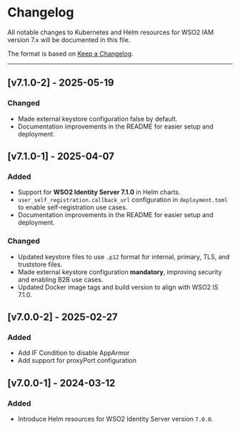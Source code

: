 # Changelog

All notable changes to Kubernetes and Helm resources for WSO2 IAM version 7.x will be documented in this file.

The format is based on [Keep a Changelog](https://keepachangelog.com/en/1.0.0/).

---

## [v7.1.0-2] - 2025-05-19

### Changed

- Made external keystore configuration false by default.
- Documentation improvements in the README for easier setup and deployment.

## [v7.1.0-1] - 2025-04-07

### Added

- Support for **WSO2 Identity Server 7.1.0** in Helm charts.
- `user_self_registration.callback_url` configuration in `deployment.toml` to enable self-registration use cases.
- Documentation improvements in the README for easier setup and deployment.

### Changed

- Updated keystore files to use `.p12` format for internal, primary, TLS, and truststore files.
- Made external keystore configuration **mandatory**, improving security and enabling B2B use cases.
- Updated Docker image tags and build version to align with WSO2 IS 7.1.0.

## [v7.0.0-2] - 2025-02-27

### Added

- Add IF Condition to disable AppArmor
- Add support for proxyPort configuration

## [v7.0.0-1] - 2024-03-12

### Added

- Introduce Helm resources for WSO2 Identity Server version `7.0.0`.